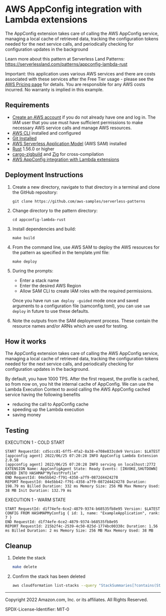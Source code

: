# AWS AppConfig integration with Lambda extensions

The AppConfig extension takes care of calling the AWS AppConfig service, managing a local cache of retrieved data, tracking the configuration tokens needed for the next service calls, and periodically checking for configuration updates in the background

Learn more about this pattern at Serverless Land Patterns: https://serverlessland.com/patterns/appconfig-lambda-rust

Important: this application uses various AWS services and there are costs associated with these services after the Free Tier usage - please see the [AWS Pricing page](https://aws.amazon.com/pricing/) for details. You are responsible for any AWS costs incurred. No warranty is implied in this example.

## Requirements

* [Create an AWS account](https://portal.aws.amazon.com/gp/aws/developer/registration/index.html) if you do not already have one and log in. The IAM user that you use must have sufficient permissions to make necessary AWS service calls and manage AWS resources.
* [AWS CLI](https://docs.aws.amazon.com/cli/latest/userguide/install-cliv2.html) installed and configured
* [Git Installed](https://git-scm.com/book/en/v2/Getting-Started-Installing-Git)
* [AWS Serverless Application Model](https://docs.aws.amazon.com/serverless-application-model/latest/developerguide/serverless-sam-cli-install.html) (AWS SAM) installed
* [Rust](https://www.rust-lang.org/) 1.56.0 or higher
* [cargo-zigbuild](https://github.com/messense/cargo-zigbuild) and [Zig](https://ziglang.org/) for cross-compilation
* [AWS AppConfig integration with Lambda extensions](https://docs.aws.amazon.com/appconfig/latest/userguide/appconfig-integration-lambda-extensions.html)

## Deployment Instructions

1. Create a new directory, navigate to that directory in a terminal and clone the GitHub repository:
    ``` 
    git clone https://github.com/aws-samples/serverless-patterns
    ```
2. Change directory to the pattern directory:
    ```
    cd appconfig-lambda-rust
    ```
3. Install dependencies and build:
    ```
    make build
    ```
4. From the command line, use AWS SAM to deploy the AWS resources for the pattern as specified in the template.yml file:
    ```
    make deploy
    ```
5. During the prompts:
    * Enter a stack name
    * Enter the desired AWS Region
    * Allow SAM CLI to create IAM roles with the required permissions.

    Once you have run `sam deploy -guided` mode once and saved arguments to a configuration file (samconfig.toml), you can use `sam deploy` in future to use these defaults.

6. Note the outputs from the SAM deployment process. These contain the resource names and/or ARNs which are used for testing.

## How it works

The AppConfig extension takes care of calling the AWS AppConfig service, managing a local cache of retrieved data, tracking the configuration tokens needed for the next service calls, and periodically checking for configuration updates in the background.

By default, you have 1000 TPS. After the first request, the profile is cached, so from now on, you hit the internal cache of AppConfig.
We can use the Lambda Execution Context to avoid calling the AWS AppConfig cached service having the following benefits
* reducing the call to AppConfig cache
* speeding up the Lambda execution
* saving money


## Testing

EXECUTION 1 - COLD START

```
START RequestId: cd5ccc81-6ff5-4fa2-8a38-e708e833cde9 Version: $LATEST
[appconfig agent] 2022/06/25 07:20:28 INFO AppConfig Lambda Extension 2.0.58
[appconfig agent] 2022/06/25 07:20:28 INFO serving on localhost:2772
EXTENSION Name: AppConfigAgent State: Ready Events: [INVOKE,SHUTDOWN]
ADDED INTO HASHMAP"MyTestProfile"
END RequestId: 04e5bb42-f791-4358-a7f9-0872d4424278
REPORT RequestId: 04e5bb42-f791-4358-a7f9-0872d4424278 Duration: 198.79 ms Billed Duration: 332 ms Memory Size: 256 MB Max Memory Used: 38 MB Init Duration: 132.79 ms
```

EXECUTION 1 - WARM STATE

```
START RequestId: d1f74efe-6ce2-4879-9374-b68535fb8e95 Version: $LATEST
CONFIG FROM HASHMAPMyConfig { id: 1, name: "ExampleApplication", rank: 7 }
END RequestId: d1f74efe-6ce2-4879-9374-b68535fb8e95
REPORT RequestId: 215b2f4c-2539-4c50-825d-1774bc00338c Duration: 1.56 ms Billed Duration: 2 ms Memory Size: 256 MB Max Memory Used: 38 MB
```

## Cleanup
 
1. Delete the stack
    ```bash
    make delete
    ```
2. Confirm the stack has been deleted
    ```bash
    aws cloudformation list-stacks --query "StackSummaries[?contains(StackName,'STACK_NAME')].StackStatus"
    ```
----
Copyright 2022 Amazon.com, Inc. or its affiliates. All Rights Reserved.

SPDX-License-Identifier: MIT-0
